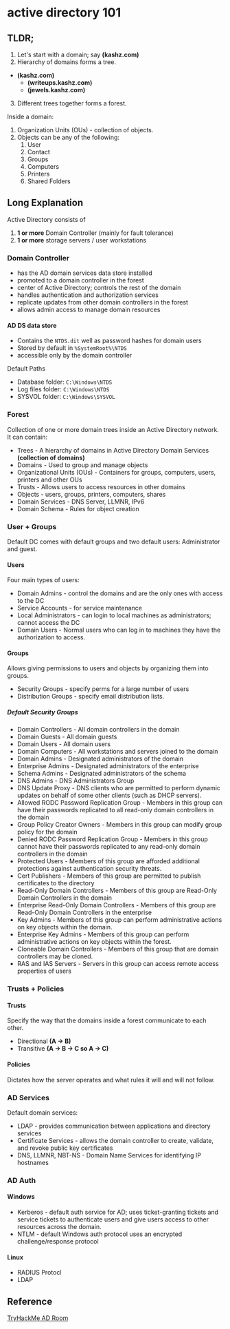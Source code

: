 # active directory 101

## TLDR;

1. Let's start with a domain; say **(kashz.com)**
2. Hierarchy of domains forms a tree.

* **(kashz.com)**
    * **(writeups.kashz.com)**
    * **(jewels.kashz.com)**

3. Different trees together forms a forest.

Inside a domain:

1. Organization Units (OUs) - collection of objects.
2. Objects can be any of the following:
    1. User
    2. Contact
    3. Groups
    4. Computers
    5. Printers
    6. Shared Folders

## Long Explanation

Active Directory consists of

1. **1 or more** Domain Controller (mainly for fault tolerance)
2. **1 or more** storage servers / user workstations

### Domain Controller

* has the AD domain services data store installed
* promoted to a domain controller in the forest
* center of Active Directory; controls the rest of the domain
* handles authentication and authorization services
* replicate updates from other domain controllers in the forest
* allows admin access to manage domain resources

#### AD DS data store

* Contains the `NTDS.dit`
  well as password hashes for domain users
* Stored by default in `%SystemRoot%\NTDS`
* accessible only by the domain controller

Default Paths

* Database folder: `C:\Windows\NTDS`
* Log files folder: `C:\Windows\NTDS`
* SYSVOL folder: `C:\Windows\SYSVOL`

### Forest

Collection of one or more domain trees inside an Active Directory network. It can contain:

* Trees - A hierarchy of domains in Active Directory Domain Services **(collection of domains)**
* Domains - Used to group and manage objects
* Organizational Units (OUs) - Containers for groups, computers, users, printers and other OUs
* Trusts - Allows users to access resources in other domains
* Objects - users, groups, printers, computers, shares
* Domain Services - DNS Server, LLMNR, IPv6
* Domain Schema - Rules for object creation

### User + Groups

Default DC comes with default groups and two default users: Administrator and guest.

#### Users

Four main types of users:

* Domain Admins - control the domains and are the only ones with access to the DC
* Service Accounts - for service maintenance
* Local Administrators - can login to local machines as administrators; cannot access the DC
* Domain Users - Normal users who can log in to machines they have the authorization to access.

#### Groups

Allows giving permissions to users and objects by organizing them into groups.

* Security Groups - specify perms for a large number of users
* Distribution Groups - specify email distribution lists.

##### Default Security Groups

* Domain Controllers - All domain controllers in the domain
* Domain Guests - All domain guests
* Domain Users - All domain users
* Domain Computers - All workstations and servers joined to the domain
* Domain Admins - Designated administrators of the domain
* Enterprise Admins - Designated administrators of the enterprise
* Schema Admins - Designated administrators of the schema
* DNS Admins - DNS Administrators Group
* DNS Update Proxy - DNS clients who are permitted to perform dynamic updates on behalf of some other clients (such as
  DHCP servers).
* Allowed RODC Password Replication Group - Members in this group can have their passwords replicated to all read-only
  domain controllers in the domain
* Group Policy Creator Owners - Members in this group can modify group policy for the domain
* Denied RODC Password Replication Group - Members in this group cannot have their passwords replicated to any read-only
  domain controllers in the domain
* Protected Users - Members of this group are afforded additional protections against authentication security threats.
* Cert Publishers - Members of this group are permitted to publish certificates to the directory
* Read-Only Domain Controllers - Members of this group are Read-Only Domain Controllers in the domain
* Enterprise Read-Only Domain Controllers - Members of this group are Read-Only Domain Controllers in the enterprise
* Key Admins - Members of this group can perform administrative actions on key objects within the domain.
* Enterprise Key Admins - Members of this group can perform administrative actions on key objects within the forest.
* Cloneable Domain Controllers - Members of this group that are domain controllers may be cloned.
* RAS and IAS Servers - Servers in this group can access remote access properties of users

### Trusts + Policies

#### Trusts

Specify the way that the domains inside a forest communicate to each other.

* Directional **(A -> B)**
* Transitive **(A -> B -> C so A -> C)**

#### Policies

Dictates how the server operates and what rules it will and will not follow.

### AD Services

Default domain services:

* LDAP - provides communication between applications and directory services
* Certificate Services - allows the domain controller to create, validate, and revoke public key certificates
* DNS, LLMNR, NBT-NS - Domain Name Services for identifying IP hostnames

### AD Auth

#### Windows

* Kerberos - default auth service for AD; uses ticket-granting tickets and service tickets to authenticate users and
  give users access to other resources across the domain.
* NTLM - default Windows auth protocol uses an encrypted challenge/response protocol

#### Linux

* RADIUS Protocl
* LDAP

## Reference

[TryHackMe AD Room](https://tryhackme.com/room/activedirectorybasics)